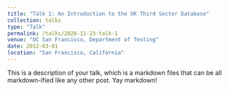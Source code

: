 ```yaml
---
title: "Talk 1: An Introduction to the UK Third Sector Database"
collection: talks
type: "Talk"
permalink: /talks/2020-11-23-talk-1
venue: "UC San Francisco, Department of Testing"
date: 2012-03-01
location: "San Francisco, California"
---
```


This is a description of your talk, which is a markdown files that can be all markdown-ified like any other post. Yay markdown!
